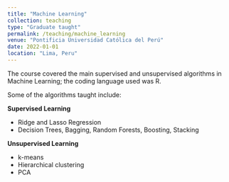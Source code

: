 ```yaml
---
title: "Machine Learning"
collection: teaching
type: "Graduate taught"
permalink: /teaching/machine_learning
venue: "Pontificia Universidad Católica del Perú"
date: 2022-01-01
location: "Lima, Peru"
---
```


The course covered the main supervised and unsupervised algorithms in Machine Learning; the coding language used was R.

Some of the algorithms taught include:

**Supervised Learning**

- Ridge and Lasso Regression
- Decision Trees, Bagging, Random Forests, Boosting, Stacking

**Unsupervised Learning**

- k-means
- Hierarchical clustering
- PCA
